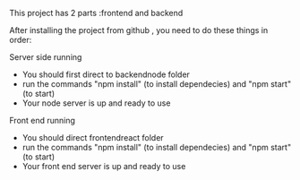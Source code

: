 This project has 2 parts :frontend and backend

After installing the project from github , you need to do these things in order:

Server side running
- You should first direct to backendnode folder 
- run the commands "npm install" (to install dependecies) and "npm start" (to start)
- Your node server is up and ready to use

Front end running 
- You should direct frontendreact folder
- run the commands "npm install" (to install dependecies) and "npm start" (to start)
- Your front end server is up and ready to use
